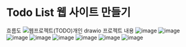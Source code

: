 # Todo List 웹 사이트 만들기
흐름도
![웹프로젝트(TODO)개인 drawio](https://github.com/user-attachments/assets/3f6bbf94-016e-44b9-a1d1-a89d7adde70f)
프로젝트 내용
![image](https://github.com/user-attachments/assets/dad9557b-174c-44cb-80e4-3c4a73882788)
![image](https://github.com/user-attachments/assets/60d60dfc-0787-47cd-af02-06d1e89d38cd)
![image](https://github.com/user-attachments/assets/75df3c61-432e-4b1f-bf1c-b5fae0d88e1a)
![image](https://github.com/user-attachments/assets/aaddf0b5-f171-457c-b569-7dbe5ea527b7)
![image](https://github.com/user-attachments/assets/871c5e9b-1698-4393-a97d-1f848b9e26c0)
![image](https://github.com/user-attachments/assets/f043ecb8-def7-4475-9482-2364b35bc00a)
![image](https://github.com/user-attachments/assets/fdf9523b-d9dc-4d3d-a7b7-91256c3be2e6)
![image](https://github.com/user-attachments/assets/b59c6d59-644a-4110-a4e7-d657509c4689)
